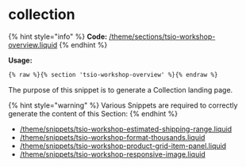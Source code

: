 # collection

{% hint style="info" %}
**Code:** [/theme/sections/tsio-workshop-overview.liquid](https://github.com/taylorstitch/workshop-docs/blob/master/theme/sections/tsio-workshop-overview.liquid)
{% endhint %}

 **Usage:**

```html
{% raw %}{% section 'tsio-workshop-overview' %}{% endraw %}
```

The purpose of this snippet is to generate a Collection landing page.

{% hint style="warning" %}
Various Snippets are required to correctly generate the content of this Section:
{% endhint %}

* [/theme/snippets/tsio-workshop-estimated-shipping-range.liquid](https://github.com/taylorstitch/workshop-docs/blob/master/theme/snippets/tsio-workshop-estimated-shipping-range.liquid)
* [/theme/snippets/tsio-workshop-format-thousands.liquid](https://github.com/taylorstitch/workshop-docs/blob/master/theme/snippets/tsio-workshop-format-thousands.liquid)  
* [/theme/snippets/tsio-workshop-product-grid-item-panel.liquid](https://github.com/taylorstitch/workshop-docs/blob/master/theme/snippets/tsio-workshop-product-grid-item-panel.liquid)  
* [/theme/snippets/tsio-workshop-responsive-image.liquid](https://github.com/taylorstitch/workshop-docs/blob/master/theme/snippets/tsio-workshop-responsive-image.liquid)  

